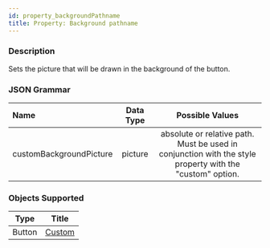 ```yaml
---
id: property_backgroundPathname
title: Property: Background pathname
---
```


### Description

Sets the picture that will be drawn in the background of the button.




### JSON Grammar

|Name|Data Type|Possible Values|
|:---|:---:|:---:|
|customBackgroundPicture |picture |absolute or relative path. Must be used in conjunction with the style property with the "custom" option.|

### Objects Supported

|Type|Title|
|---|---|
|Button|[Custom](../Buttons/button_overview.md#custom)<br> 





